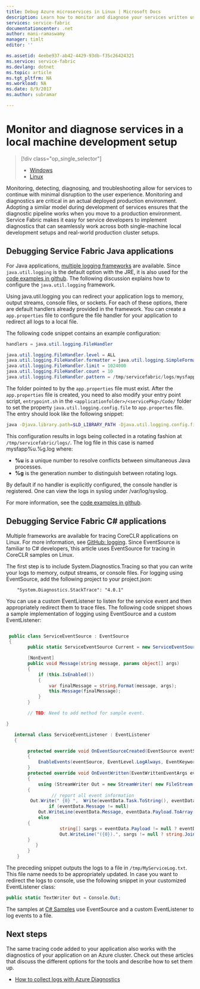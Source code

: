 ```yaml
---
title: Debug Azure microservices in Linux | Microsoft Docs
description: Learn how to monitor and diagnose your services written using Microsoft Azure Service Fabric on a local development machine.
services: service-fabric
documentationcenter: .net
author: mani-ramaswamy
manager: timlt
editor: ''

ms.assetid: 4eebe937-ab42-4429-93db-f35c26424321
ms.service: service-fabric
ms.devlang: dotnet
ms.topic: article
ms.tgt_pltfrm: NA
ms.workload: NA
ms.date: 8/9/2017
ms.author: subramar

---
```


# Monitor and diagnose services in a local machine development setup


> [!div class="op_single_selector"]
> * [Windows](service-fabric-diagnostics-how-to-monitor-and-diagnose-services-locally.md)
> * [Linux](service-fabric-diagnostics-how-to-monitor-and-diagnose-services-locally-linux.md)
>
>

Monitoring, detecting, diagnosing, and troubleshooting allow for services to continue with minimal disruption to the user experience. Monitoring and diagnostics are critical in an actual deployed production environment. Adopting a similar model during development of services ensures that the diagnostic pipeline works when you move to a production environment. Service Fabric makes it easy for service developers to implement diagnostics that can seamlessly work across both single-machine local development setups and real-world production cluster setups.


## Debugging Service Fabric Java applications

For Java applications, [multiple logging frameworks](http://en.wikipedia.org/wiki/Java_logging_framework) are available. Since `java.util.logging` is the default option with the JRE, it is also used for the [code examples in github](http://github.com/Azure-Samples/service-fabric-java-getting-started).  The following discussion explains how to configure the `java.util.logging` framework.

Using java.util.logging you can redirect your application logs to memory, output streams, console files, or sockets. For each of these options, there are default handlers already provided in the framework. You can create a `app.properties` file to configure the file handler for your application to redirect all logs to a local file.

The following code snippet contains an example configuration:

```java
handlers = java.util.logging.FileHandler

java.util.logging.FileHandler.level = ALL
java.util.logging.FileHandler.formatter = java.util.logging.SimpleFormatter
java.util.logging.FileHandler.limit = 1024000
java.util.logging.FileHandler.count = 10
java.util.logging.FileHandler.pattern = /tmp/servicefabric/logs/mysfapp%u.%g.log             
```

The folder pointed to by the `app.properties` file must exist. After the `app.properties` file is created, you need to also modify your entry point script, `entrypoint.sh` in the `<applicationfolder>/<servicePkg>/Code/` folder to set the property `java.util.logging.config.file` to `app.propertes` file. The entry should look like the following snippet:

```sh
java -Djava.library.path=$LD_LIBRARY_PATH -Djava.util.logging.config.file=<path to app.properties> -jar <service name>.jar
```


This configuration results in logs being collected in a rotating fashion at `/tmp/servicefabric/logs/`. The log file in this case is named mysfapp%u.%g.log where:
* **%u** is a unique number to resolve conflicts between simultaneous Java processes.
* **%g** is the generation number to distinguish between rotating logs.

By default if no handler is explicitly configured, the console handler is registered. One can view the logs in syslog under /var/log/syslog.

For more information, see the [code examples in github](http://github.com/Azure-Samples/service-fabric-java-getting-started).  


## Debugging Service Fabric C# applications


Multiple frameworks are available for tracing CoreCLR applications on Linux. For more information, see [GitHub: logging](http:/github.com/aspnet/logging).  Since EventSource is familiar to C# developers,`this article uses EventSource for tracing in CoreCLR samples on Linux.

The first step is to include System.Diagnostics.Tracing so that you can write your logs to memory, output streams, or console files.  For logging using EventSource, add the following project to your project.json:

```
    "System.Diagnostics.StackTrace": "4.0.1"
```

You can use a custom EventListener to listen for the service event and then appropriately redirect them to trace files. The following code snippet shows a sample implementation of logging using EventSource and a custom EventListener:


```csharp

 public class ServiceEventSource : EventSource
 {
        public static ServiceEventSource Current = new ServiceEventSource();

        [NonEvent]
        public void Message(string message, params object[] args)
        {
            if (this.IsEnabled())
            {
                var finalMessage = string.Format(message, args);
                this.Message(finalMessage);
            }
        }

        // TBD: Need to add method for sample event.

}
```


```csharp
   internal class ServiceEventListener : EventListener
   {

        protected override void OnEventSourceCreated(EventSource eventSource)
        {
            EnableEvents(eventSource, EventLevel.LogAlways, EventKeywords.All);
        }
        protected override void OnEventWritten(EventWrittenEventArgs eventData)
        {
            using (StreamWriter Out = new StreamWriter( new FileStream("/tmp/MyServiceLog.txt", FileMode.Append)))           
        { 
                 // report all event information               
         Out.Write(" {0} ",  Write(eventData.Task.ToString(), eventData.EventName, eventData.EventId.ToString(), eventData.Level,""));
                if (eventData.Message != null)              
            Out.WriteLine(eventData.Message, eventData.Payload.ToArray());              
            else             
        { 
                    string[] sargs = eventData.Payload != null ? eventData.Payload.Select(o => o.ToString()).ToArray() : null; 
                    Out.WriteLine("({0}).", sargs != null ? string.Join(", ", sargs) : "");             
        }
           }
        }
    }
```


The preceding snippet outputs the logs to a file in `/tmp/MyServiceLog.txt`. This file name needs to be appropriately updated. In case you want to redirect the logs to console, use the following snippet in your customized EventListener class:

```csharp
public static TextWriter Out = Console.Out;
```

The samples at [C# Samples](https://github.com/Azure-Samples/service-fabric-dotnet-core-getting-started) use EventSource and a custom EventListener to log events to a file.



## Next steps
The same tracing code added to your application also works with the diagnostics of your application on an Azure cluster. Check out these articles that discuss the different options for the tools and describe how to set them up.
* [How to collect logs with Azure Diagnostics](service-fabric-diagnostics-how-to-setup-lad.md)
